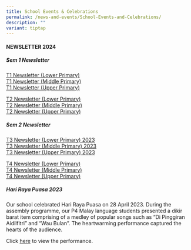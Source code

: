 ```yaml
---
title: School Events & Celebrations
permalink: /news-and-events/School-Events-and-Celebrations/
description: ""
variant: tiptap
---
```

<h4>NEWSLETTER 2024</h4>
<h5>Sem 1 Newsletter</h5>
<p><a href="/files/T1_Newsletter__LP_.pdf" rel="noopener noreferrer nofollow" target="_blank">T1 Newsletter (Lower Primary)</a>
<br><a href="/files/T1_Newsletter__MP_.pdf" rel="noopener noreferrer nofollow" target="_blank">T1 Newsletter (Middle Primary)</a>
<br><a href="/files/T1_Newsletter__UP_.pdf" rel="noopener noreferrer nofollow" target="_blank">T1 Newsletter (Upper Primary)</a>
<br>
</p>
<p><a href="/files/T2_Newsletter_LP.pdf" rel="noopener noreferrer nofollow" target="_blank">T2 Newsletter (Lower Primary) </a>
<br><a href="/files/T2_Newsletter_MP.pdf" rel="noopener noreferrer nofollow" target="_blank">T2 Newsletter (Middle Primary)</a>
<br><a href="/files/T2_Newsletter_UP.pdf" rel="noopener noreferrer nofollow" target="_blank">T2 Newsletter (Upper Primary)</a>
</p>
<h5>Sem 2 Newsletter</h5>
<p><a href="https://go.gov.sg/t3newsletterlp" rel="noopener noreferrer nofollow" target="_blank">T3 Newsletter (Lower Primary) 2023</a>
<br><a href="https://go.gov.sg/t3newslettermp" rel="noopener noreferrer nofollow" target="_blank">T3 Newsletter (Middle Primary) 2023</a>
<br><a href="https://go.gov.sg/t3newsletterup" rel="noopener noreferrer nofollow" target="_blank">T3 Newsletter (Upper Primary) 2023</a>
<br>
</p>
<p><a href="/files/T4_Newsletter_LP.pdf" rel="noopener nofollow" target="_blank">T4 Newsletter (Lower Primary)</a>
<br><a href="/files/T4_Newsletter_MP.pdf" rel="noopener nofollow" target="_blank">T4 Newsletter (Middle Primary)</a>
<br><a href="/files/T4_Newsletter_UP.pdf" rel="noopener nofollow" target="_blank">T4 Newsletter (Upper Primary)</a>
</p>
<h5>Hari Raya Puasa 2023</h5>
<p>Our school celebrated Hari Raya Puasa on 28 April 2023. During the assembly
programme, our P4 Malay language students presented a dikir barat item
comprising of a medley of popular songs such as “Di Pinggiran Aidilfitri”
and “Wau Bulan”. The heartwarming performance captured the hearts of the
audience.</p>
<p>Click <a href="https://youtu.be/9N8WiRKq1gM" rel="noopener noreferrer nofollow" target="_blank">here</a> to
view the performance.</p>